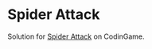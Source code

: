 # Spider Attack

Solution for [Spider Attack](https://www.codingame.com/ide/puzzle/spring-challenge-2022) on CodinGame.
